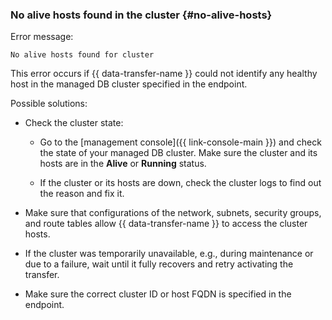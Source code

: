 ### No alive hosts found in the cluster {#no-alive-hosts}

Error message:

```
No alive hosts found for cluster
```

This error occurs if {{ data-transfer-name }} could not identify any healthy host in the managed DB cluster specified in the endpoint.

Possible solutions:

* Check the cluster state:

  * Go to the [management console]({{ link-console-main }}) and check the state of your managed DB cluster. Make sure the cluster and its hosts are in the **Alive** or **Running** status.

  * If the cluster or its hosts are down, check the cluster logs to find out the reason and fix it.

* Make sure that configurations of the network, subnets, security groups, and route tables allow {{ data-transfer-name }} to access the cluster hosts.

* If the cluster was temporarily unavailable, e.g., during maintenance or due to a failure, wait until it fully recovers and retry activating the transfer.

* Make sure the correct cluster ID or host FQDN is specified in the endpoint.
